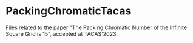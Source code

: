 # PackingChromaticTacas
Files related to the paper "The Packing Chromatic Number of the Infinite Square Grid is 15", accepted at TACAS'2023.
